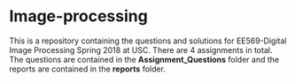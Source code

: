 # Image-processing
This is a repository containing the questions and solutions for EE569-Digital Image Processing Spring 2018 at USC. There are
4 assignments in total. The questions are contained in the **Assignment_Questions** folder and the reports are contained in the **reports** folder.
